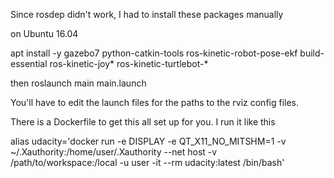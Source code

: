 Since rosdep didn't work, I had to install these packages manually

on Ubuntu 16.04

apt install -y gazebo7 python-catkin-tools ros-kinetic-robot-pose-ekf build-essential ros-kinetic-joy* ros-kinetic-turtlebot-*

then roslaunch main main.launch

You'll have to edit the launch files for the paths to the rviz config files.

There is a Dockerfile to get this all set up for you.  I run it like this 

alias udacity='docker run -e DISPLAY -e QT_X11_NO_MITSHM=1 -v ~/.Xauthority:/home/user/.Xauthority --net host -v /path/to/workspace:/local -u user -it --rm udacity:latest /bin/bash'
